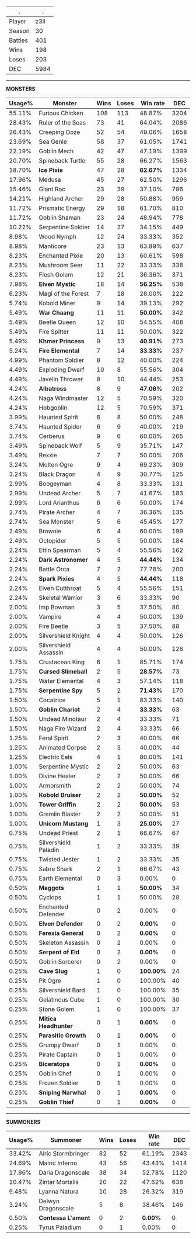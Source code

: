 .|.
|-|-
Player|z3ll
Season|30
Battles|401
Wins|198
Loses|203
DEC|5984

---
**MONSTERS**

Usage%|Monster|Wins|Loses|Win rate|DEC|
-|-|-|-|-|-|
55.11%|Furious Chicken|108|113|48.87%|3204|
28.43%|Ruler of the Seas|73|41|64.04%|2086|
26.43%|Creeping Ooze|52|54|49.06%|1658|
23.69%|Sea Genie|58|37|61.05%|1741|
22.19%|Goblin Mech|42|47|47.19%|1399|
20.70%|Spineback Turtle|55|28|66.27%|1563|
18.70%|**Ice Pixie**|47|28|**62.67%**|1334|
17.96%|Medusa|45|27|62.50%|1296|
15.46%|Giant Roc|23|39|37.10%|786|
14.21%|Highland Archer|29|28|50.88%|959|
11.72%|Prismatic Energy|29|18|61.70%|810|
11.72%|Goblin Shaman|23|24|48.94%|778|
10.22%|Serpentine Soldier|14|27|34.15%|449|
8.98%|Wood Nymph|12|24|33.33%|352|
8.98%|Manticore|23|13|63.89%|637|
8.23%|Enchanted Pixie|20|13|60.61%|598|
8.23%|Mushroom Seer|11|22|33.33%|338|
8.23%|Flesh Golem|12|21|36.36%|371|
7.98%|**Elven Mystic**|18|14|**56.25%**|538|
6.23%|Magi of the Forest|7|18|28.00%|222|
5.74%|Kobold Miner|9|14|39.13%|292|
5.49%|**War Chaang**|11|11|**50.00%**|342|
5.49%|Beetle Queen|12|10|54.55%|408|
5.49%|Fire Spitter|11|11|50.00%|322|
5.49%|**Khmer Princess**|9|13|**40.91%**|273|
5.24%|**Fire Elemental**|7|14|**33.33%**|237|
4.99%|Phantom Soldier|8|12|40.00%|224|
4.49%|Exploding Dwarf|10|8|55.56%|304|
4.49%|Javelin Thrower|8|10|44.44%|253|
4.24%|**Albatross**|8|9|**47.06%**|202|
4.24%|Naga Windmaster|12|5|70.59%|320|
4.24%|Hobgoblin|12|5|70.59%|371|
3.99%|Haunted Spirit|8|8|50.00%|248|
3.74%|Haunted Spider|6|9|40.00%|219|
3.74%|Cerberus|9|6|60.00%|265|
3.49%|Spineback Wolf|5|9|35.71%|147|
3.49%|Rexxie|7|7|50.00%|206|
3.24%|Molten Ogre|9|4|69.23%|309|
3.24%|Black Dragon|4|9|30.77%|125|
2.99%|Boogeyman|4|8|33.33%|131|
2.99%|Undead Archer|5|7|41.67%|183|
2.99%|Lord Arianthus|6|6|50.00%|174|
2.74%|Pirate Archer|4|7|36.36%|135|
2.74%|Sea Monster|5|6|45.45%|177|
2.49%|Brownie|6|4|60.00%|199|
2.49%|Octopider|5|5|50.00%|184|
2.24%|Ettin Spearman|5|4|55.56%|162|
2.24%|**Dark Astronomer**|4|5|**44.44%**|134|
2.24%|Battle Orca|7|2|77.78%|200|
2.24%|**Spark Pixies**|4|5|**44.44%**|118|
2.24%|Elven Cutthroat|5|4|55.56%|151|
2.24%|Skeletal Warrior|3|6|33.33%|90|
2.00%|Imp Bowman|3|5|37.50%|80|
2.00%|Vampire|4|4|50.00%|139|
2.00%|Fire Beetle|3|5|37.50%|88|
2.00%|Silvershield Knight|4|4|50.00%|126|
2.00%|Silvershield Assassin|4|4|50.00%|126|
1.75%|Crustacean King|6|1|85.71%|174|
1.75%|**Cursed Slimeball**|2|5|**28.57%**|73|
1.75%|Water Elemental|4|3|57.14%|118|
1.75%|**Serpentine Spy**|5|2|**71.43%**|170|
1.50%|Cocatrice|5|1|83.33%|140|
1.50%|**Goblin Chariot**|2|4|**33.33%**|63|
1.50%|Undead Minotaur|2|4|33.33%|71|
1.50%|Naga Fire Wizard|2|4|33.33%|66|
1.25%|Feral Spirit|2|3|40.00%|66|
1.25%|Animated Corpse|2|3|40.00%|44|
1.25%|Electric Eels|4|1|80.00%|141|
1.00%|Serpentine Mystic|2|2|50.00%|63|
1.00%|Divine Healer|2|2|50.00%|66|
1.00%|Armorsmith|2|2|50.00%|74|
1.00%|**Kobold Bruiser**|2|2|**50.00%**|52|
1.00%|**Tower Griffin**|2|2|**50.00%**|53|
1.00%|Gremlin Blaster|2|2|50.00%|51|
1.00%|**Unicorn Mustang**|1|3|**25.00%**|27|
0.75%|Undead Priest|2|1|66.67%|67|
0.75%|Silvershield Paladin|1|2|33.33%|39|
0.75%|Twisted Jester|1|2|33.33%|35|
0.75%|Sabre Shark|2|1|66.67%|43|
0.75%|Earth Elemental|0|3|0.00%|0|
0.50%|**Maggots**|1|1|**50.00%**|34|
0.50%|Cyclops|1|1|50.00%|28|
0.50%|Enchanted Defender|0|2|0.00%|0|
0.50%|**Elven Defender**|0|2|**0.00%**|0|
0.50%|**Ferexia General**|0|2|**0.00%**|0|
0.50%|Skeleton Assassin|0|2|0.00%|0|
0.50%|**Serpent of Eld**|0|2|**0.00%**|0|
0.50%|Goblin Sorcerer|0|2|0.00%|0|
0.25%|**Cave Slug**|1|0|**100.00%**|24|
0.25%|Pit Ogre|1|0|100.00%|40|
0.25%|Silvershield Bard|1|0|100.00%|35|
0.25%|Gelatinous Cube|1|0|100.00%|30|
0.25%|Stone Golem|1|0|100.00%|37|
0.25%|**Mitica Headhunter**|0|1|**0.00%**|0|
0.25%|**Parasitic Growth**|0|1|**0.00%**|0|
0.25%|Grumpy Dwarf|0|1|0.00%|0|
0.25%|Pirate Captain|0|1|0.00%|0|
0.25%|**Biceratops**|0|1|**0.00%**|0|
0.25%|Goblin Chef|0|1|0.00%|0|
0.25%|Frozen Soldier|0|1|0.00%|0|
0.25%|**Sniping Narwhal**|0|1|**0.00%**|0|
0.25%|**Goblin Thief**|0|1|**0.00%**|0|

---
**SUMMONERS**

Usage%|Summoner|Wins|Loses|Win rate|DEC|
-|-|-|-|-|-|
33.42%|Alric Stormbringer|82|52|61.19%|2343|
24.69%|Malric Inferno|43|56|43.43%|1414|
17.96%|Daria Dragonscale|38|34|52.78%|1120|
10.47%|Zintar Mortalis|20|22|47.62%|638|
9.48%|Lyanna Natura|10|28|26.32%|319|
3.24%|Delwyn Dragonscale|5|8|38.46%|146|
0.50%|**Contessa L'ament**|0|2|**0.00%**|0|
0.25%|Tyrus Paladium|0|1|0.00%|0|
